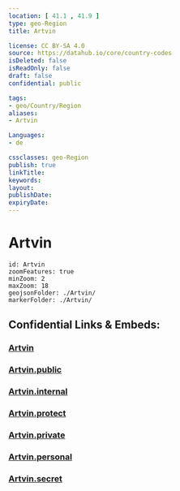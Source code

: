 ```yaml
---
location: [ 41.1 , 41.9 ] 
type: geo-Region
title: Artvin

license: CC BY-SA 4.0
source: https://datahub.io/core/country-codes
isDeleted: false
isReadOnly: false
draft: false
confidential: public

tags:
- geo/Country/Region
aliases:
- Artvin

Languages:
- de

cssclasses: geo-Region
publish: true
linkTitle: 
keywords: 
layout: 
publishDate: 
expiryDate: 
---
```


# Artvin

```leaflet
id: Artvin
zoomFeatures: true 
minZoom: 2 
maxZoom: 18
geojsonFolder: ./Artvin/
markerFolder: ./Artvin/
```


## Confidential Links & Embeds: 

### [Artvin](/_Standards/Earth/Continent/Europe/Europe~East/Turkey/Provinces~Turkey/Artvin.md) 

### [Artvin.public](/_public/Earth/Continent/Europe/Europe~East/Turkey/Provinces~Turkey/Artvin.public.md) 

### [Artvin.internal](/_internal/Earth/Continent/Europe/Europe~East/Turkey/Provinces~Turkey/Artvin.internal.md) 

### [Artvin.protect](/_protect/Earth/Continent/Europe/Europe~East/Turkey/Provinces~Turkey/Artvin.protect.md) 

### [Artvin.private](/_private/Earth/Continent/Europe/Europe~East/Turkey/Provinces~Turkey/Artvin.private.md) 

### [Artvin.personal](/_personal/Earth/Continent/Europe/Europe~East/Turkey/Provinces~Turkey/Artvin.personal.md) 

### [Artvin.secret](/_secret/Earth/Continent/Europe/Europe~East/Turkey/Provinces~Turkey/Artvin.secret.md)

